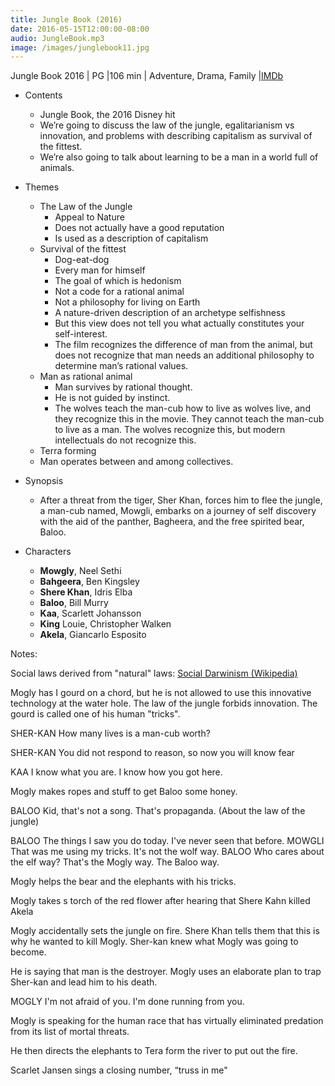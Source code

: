 ```yaml
---
title: Jungle Book (2016)
date: 2016-05-15T12:00:00-08:00
audio: JungleBook.mp3
image: /images/junglebook11.jpg
---
```

Jungle Book 2016 | PG |106 min | Adventure, Drama, Family |[IMDb](http://www.imdb.com/title/tt3040964/releaseinfo)

- Contents
	- Jungle Book, the 2016 Disney hit
	- We’re going to discuss the law of the jungle, egalitarianism vs innovation, and problems with describing capitalism as survival of the fittest.
	- We’re also going to talk about learning to be a man in a world full of animals.

 - Themes
	- The Law of the Jungle
		- Appeal to Nature
		- Does not actually have a good reputation
		- Is used as a description of capitalism
	- Survival of the fittest
		- Dog-eat-dog
		- Every man for himself
		- The goal of which is hedonism
		- Not a code for a rational animal
		- Not a philosophy for living on Earth
		- A nature-driven description of an archetype selfishness
		- But this view does not tell you what actually constitutes your self-interest.
		- The film recognizes the difference of man from the animal, but does not recognize that man needs an additional philosophy to determine man’s rational values.
	- Man as rational animal
		- Man survives by rational thought.
		- He is not guided by instinct.
		- The wolves teach the man-cub how to live as wolves live, and they recognize this in the movie. They cannot teach the man-cub to live as a man. The wolves recognize this, but modern intellectuals do not recognize this.
	- Terra forming
	- Man operates between and among collectives.
- Synopsis
	- After a threat from the tiger, Sher Khan, forces him to flee the jungle, a man-cub named, Mowgli, embarks on a journey of self discovery with the aid of the panther, Bagheera, and the free spirited bear, Baloo.
- Characters
	- **Mowgly**, Neel Sethi
	- **Bahgeera**, Ben Kingsley
	- **Shere Khan**, Idris Elba
	- **Baloo**, Bill Murry
	- **Kaa**, Scarlett Johansson
	- **King** Louie, Christopher Walken
	- **Akela**, Giancarlo Esposito

Notes:

Social laws derived from "natural" laws:
[Social Darwinism (Wikipedia)](https://en.m.wikipedia.org/wiki/Social_Darwinism)

Mogly has I gourd on a chord, but he is not allowed to use this innovative technology at the water hole. The law of the jungle forbids innovation. The gourd is called one of his human "tricks".

SHER-KAN
How many lives is a man-cub worth?

SHER-KAN
You did not respond to reason, so now you will know fear

KAA
I know what you are. I know how you got here.

Mogly makes ropes and stuff to get Baloo some honey.

BALOO
Kid, that's not a song. That's propaganda. (About the law of the jungle)

BALOO
The things I saw you do today. I've never seen that before.
MOWGLI
That was me using my tricks. It's not the wolf way.
BALOO
Who cares about the elf way? That's the Mogly way. The Baloo way.

Mogly helps the bear and the elephants with his tricks.

Mogly takes s torch of the red flower after hearing that Shere Kahn killed Akela

Mogly accidentally sets the jungle on fire. Shere Khan tells them that this is why he wanted to kill Mogly. Sher-kan knew what Mogly was going to become.

He is saying that man is the destroyer. Mogly uses an elaborate plan to trap Sher-kan and lead him to his death.

MOGLY
I'm not afraid of you. I'm done running from you.

Mogly is speaking for the human race that has virtually eliminated predation from its list of mortal threats.

He then directs the elephants to Tera form the river to put out the fire.

Scarlet Jansen sings a closing number, “truss in me"